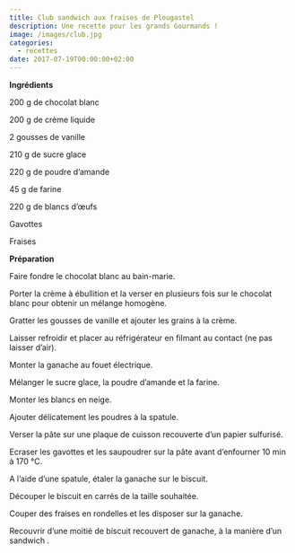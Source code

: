```yaml
---
title: Club sandwich aux fraises de Plougastel
description: Une recette pour les grands Gourmands !
image: /images/club.jpg
categories:
  - recettes
date: 2017-07-19T00:00:00+02:00
---
```

**Ingrédients**

200 g de chocolat blanc

200 g de crème liquide

2 gousses de vanille

210 g de sucre glace

220 g de poudre d’amande

45 g de farine

220 g de blancs d’œufs

Gavottes

Fraises





**Préparation**

Faire fondre le chocolat blanc au bain-marie.

Porter la crème à ébullition et la verser en plusieurs fois sur le chocolat blanc pour obtenir un mélange homogène.

Gratter les gousses de vanille et ajouter les grains à la crème.

Laisser refroidir et placer au réfrigérateur en filmant au contact (ne pas laisser d’air).

Monter la ganache au fouet électrique.

Mélanger le sucre glace, la poudre d’amande et la farine.

Monter les blancs en neige.

Ajouter délicatement les poudres à la spatule.

Verser la pâte sur une plaque de cuisson recouverte d’un papier sulfurisé.

Ecraser les gavottes et les saupoudrer sur la pâte avant d’enfourner 10 min à 170 °C.

A l’aide d’une spatule, étaler la ganache sur le biscuit.

Découper le biscuit en carrés de la taille souhaitée.

Couper des fraises en rondelles et les disposer sur la ganache.

Recouvrir d’une moitié de biscuit recouvert de ganache, à la manière d’un sandwich .




